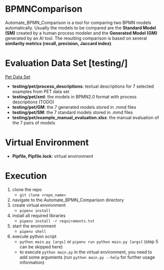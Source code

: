 # BPMNComparison
Automate_BPMN_Comparison is a tool for comparing two BPMN models automatically. Usually the models to be compared are the **Standard Model (SM)** created by a human process modeler and the **Generated Model (GM)** generated by an AI tool. The resulting comparison is based on several **similarity metrics (recall, precision, Jaccard index)**.


<h1> Evaluation Data Set [testing/] </h1>

[Pet Data Set](https://huggingface.co/datasets/patriziobellan/PET) </br>
* **testing/pet/process\_descriptions**: textual descriptions for 7 selected examples from PET data set
* **testing/pet/xml**: the models in BPMN2.0 format with process descriptions (TODO)
* **testing/pet/GM**: the 7 generated models stored in .mmd files
* **testing/pet/SM**: the 7 standard models stored in .mmd files
* **testing/pet/example_manual_evaluation.xlsx**: the manual evaluation of the 7 pairs of models

<h1> Virtual Environment </h1>

* **Pipfile, Pipfile.lock**: virtual environment

<h1> Execution </h1>

1. clone the repo
   - `git clone <repo_name>`
2. navigate to the Automate_BPMN_Comparison directory
3. create virtual environment
   - `pipenv install`
4. install all required libraries
   - `pipenv install -r requirements.txt`
5. start the environment
    - `pipenv shell`
6. execute python script
    - `python main.py [args]` or `pipenv run python main.py [args]` (step 5 can be skipped here)
    - to execute `python main.py` in the virtual environment, you need to add some arguments (run `python main.py --help` for further usage information)
 



